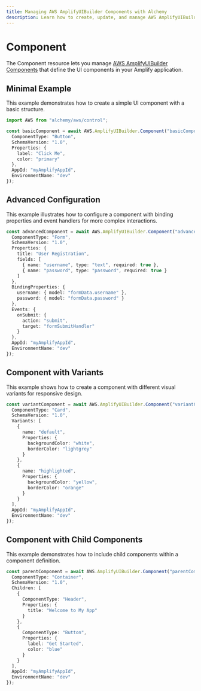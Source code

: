 ```yaml
---
title: Managing AWS AmplifyUIBuilder Components with Alchemy
description: Learn how to create, update, and manage AWS AmplifyUIBuilder Components using Alchemy Cloud Control.
---
```


# Component

The Component resource lets you manage [AWS AmplifyUIBuilder Components](https://docs.aws.amazon.com/amplifyuibuilder/latest/userguide/) that define the UI components in your Amplify application.

## Minimal Example

This example demonstrates how to create a simple UI component with a basic structure.

```ts
import AWS from "alchemy/aws/control";

const basicComponent = await AWS.AmplifyUIBuilder.Component("basicComponent", {
  ComponentType: "Button",
  SchemaVersion: "1.0",
  Properties: {
    label: "Click Me",
    color: "primary"
  },
  AppId: "myAmplifyAppId",
  EnvironmentName: "dev"
});
```

## Advanced Configuration

This example illustrates how to configure a component with binding properties and event handlers for more complex interactions.

```ts
const advancedComponent = await AWS.AmplifyUIBuilder.Component("advancedComponent", {
  ComponentType: "Form",
  SchemaVersion: "1.0",
  Properties: {
    title: "User Registration",
    fields: [
      { name: "username", type: "text", required: true },
      { name: "password", type: "password", required: true }
    ]
  },
  BindingProperties: {
    username: { model: "formData.username" },
    password: { model: "formData.password" }
  },
  Events: {
    onSubmit: {
      action: "submit",
      target: "formSubmitHandler"
    }
  },
  AppId: "myAmplifyAppId",
  EnvironmentName: "dev"
});
```

## Component with Variants

This example shows how to create a component with different visual variants for responsive design.

```ts
const variantComponent = await AWS.AmplifyUIBuilder.Component("variantComponent", {
  ComponentType: "Card",
  SchemaVersion: "1.0",
  Variants: [
    {
      name: "default",
      Properties: {
        backgroundColor: "white",
        borderColor: "lightgrey"
      }
    },
    {
      name: "highlighted",
      Properties: {
        backgroundColor: "yellow",
        borderColor: "orange"
      }
    }
  ],
  AppId: "myAmplifyAppId",
  EnvironmentName: "dev"
});
``` 

## Component with Child Components

This example demonstrates how to include child components within a component definition.

```ts
const parentComponent = await AWS.AmplifyUIBuilder.Component("parentComponent", {
  ComponentType: "Container",
  SchemaVersion: "1.0",
  Children: [
    {
      ComponentType: "Header",
      Properties: {
        title: "Welcome to My App"
      }
    },
    {
      ComponentType: "Button",
      Properties: {
        label: "Get Started",
        color: "blue"
      }
    }
  ],
  AppId: "myAmplifyAppId",
  EnvironmentName: "dev"
});
```